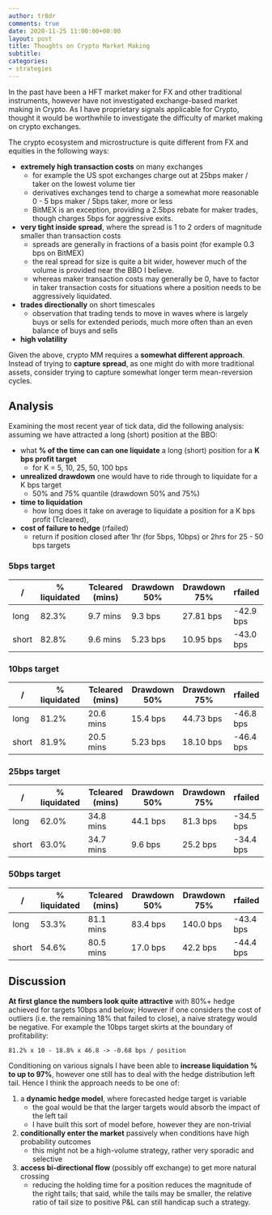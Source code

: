 ```yaml
---
author: tr8dr
comments: true
date: 2020-11-25 11:00:00+00:00
layout: post
title: Thoughts on Crypto Market Making
subtitle: 
categories:
- strategies
---
```

In the past have been a HFT market maker for FX and other traditional instruments, however have not investigated exchange-based 
market making in Crypto.  As I have proprietary signals applicable for Crypto, thought it would be worthwhile to investigate the 
difficulty of market making on crypto exchanges.

The crypto ecosystem and microstructure is quite different from FX and equities in the following ways:

- __extremely high transaction costs__ on many exchanges
  * for example the US spot exchanges charge out at 25bps maker / taker on the lowest volume tier
  * derivatives exchanges tend to charge a somewhat more reasonable 0 - 5 bps maker / 5bps taker, more or less
  * BitMEX is an exception, providing a 2.5bps rebate for maker trades, though charges 5bps for aggressive
    exits.
- __very tight inside spread__, where the spread is 1 to 2 orders of magnitude smaller than transaction costs
  * spreads are generally in fractions of a basis point (for example 0.3 bps on BitMEX)
  * the real spread for size is quite a bit wider, however much of the volume is provided near the BBO I believe.
  * whereas maker transaction costs may generally be 0, have to factor in taker transaction costs for situations 
    where a position needs to be aggressively liquidated.
- __trades directionally__ on short timescales
  * observation that trading tends to move in waves where is largely buys or sells for extended periods, much more often 
    than an even balance of buys and sells
- __high volatility__


Given the above, crypto MM requires a __somewhat different approach__. Instead of trying to __capture spread__, as one might do with
more traditional assets, consider trying to capture somewhat longer term mean-reversion cycles.


## Analysis
Examining the most recent year of tick data, did the following analysis:  assuming we have attracted a long (short) position
at the BBO: 

- what __% of the time can can one liquidate__ a long (short) position for a __K bps profit target__
  * for K = 5, 10, 25, 50, 100 bps
- __unrealized drawdown__ one would have to ride through to liquidate for a K bps target
  * 50% and 75% quantile (drawdown 50% and 75%)
- __time to liquidation__
  * how long does it take on average to liquidate a position for a K bps profit (Tcleared), 
- __cost of failure to hedge__ (rfailed)
  * return if position closed after 1hr (for 5bps, 10bps) or 2hrs for 25 - 50 bps targets


### 5bps target

/          | % liquidated | Tcleared (mins) | Drawdown 50% | Drawdown 75%   | rfailed   
-----------|--------------|-----------------|--------------|----------------|-------------|
long       |     82.3%    |      9.7 mins   | 9.3 bps      |  27.81 bps     | -42.9 bps   |
short      |    82.8%     |     9.6 mins    | 5.23 bps     | 10.95 bps      | -43.0 bps   |

### 10bps target

/          | % liquidated | Tcleared (mins) | Drawdown 50% | Drawdown 75%   | rfailed
-----------|--------------|-----------------|--------------|----------------|-------------|
long       |     81.2%    |      20.6 mins  | 15.4 bps     |  44.73 bps     | -46.8 bps   |
short      |    81.9%     |     20.5 mins   | 5.23 bps     | 18.10 bps      | -46.4 bps   |

### 25bps target

/          | % liquidated | Tcleared (mins) | Drawdown 50% | Drawdown 75%   | rfailed
-----------|--------------|-----------------|--------------|----------------|-------------|
long       |     62.0%    |      34.8 mins  | 44.1 bps     |  81.3 bps      | -34.5 bps   |
short      |    63.0%     |     34.7 mins   | 9.6 bps      | 25.2 bps       | -34.4 bps   |

### 50bps target

/          | % liquidated | Tcleared (mins) | Drawdown 50% | Drawdown 75%    | rfailed
-----------|--------------|-----------------|--------------|-----------------|-------------|
long       |     53.3%    |      81.1 mins  | 83.4 bps     |  140.0 bps      | -43.4 bps   |
short      |    54.6%     |     80.5 mins   | 17.0 bps     | 42.2 bps        | -44.4 bps   |


## Discussion
__At first glance the numbers look quite attractive__ with 80%+ hedge achieved for targets 10bps and below; However if one
considers the cost of outliers (i.e. the remaining 18% that failed to close), a naive strategy would be negative.
For example the 10bps target skirts at the boundary of profitability:

```
81.2% x 10 - 18.8% x 46.8 -> -0.68 bps / position
```

Conditioning on various signals I have been able to __increase liquidation % to up to 97%__, however one still has to deal
with the hedge distribution left tail.   Hence I think the approach needs to be one of:

1. a __dynamic hedge model__, where forecasted hedge target is variable 
   * the goal would be that the larger targets would absorb the impact of the left tail
   * I have built this sort of model before, however they are non-trivial
2. __conditionally enter the market__ passively when conditions have high probability outcomes
   * this might not be a high-volume strategy, rather very sporadic and selective
3. __access bi-directional flow__ (possibly off exchange) to get more natural crossing
   * reducing the holding time for a position reduces the magnitude of the right tails; that said, while the tails
     may be smaller, the relative ratio of tail size to positive P&L can still handicap such a strategy.
     



